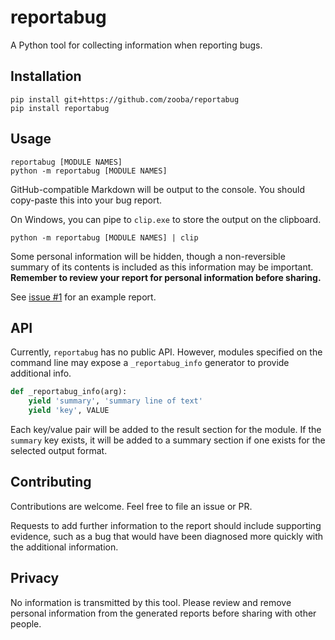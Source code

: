# reportabug
A Python tool for collecting information when reporting bugs.

## Installation

```
pip install git+https://github.com/zooba/reportabug
pip install reportabug
```

## Usage

```
reportabug [MODULE NAMES]
python -m reportabug [MODULE NAMES]
```

GitHub-compatible Markdown will be output to the console. You should copy-paste this
into your bug report.

On Windows, you can pipe to `clip.exe` to store the output on the clipboard.

```
python -m reportabug [MODULE NAMES] | clip
```

Some personal information will be hidden, though a non-reversible summary of its contents is included as this information may be important. **Remember to review your report for personal information before sharing.**

See [issue #1](https://github.com/zooba/reportabug/issues/1) for an example report.

## API

Currently, `reportabug` has no public API. However, modules specified on the command line may expose a `_reportabug_info` generator to provide additional info.

```python
def _reportabug_info(arg):
    yield 'summary', 'summary line of text'
    yield 'key', VALUE
```

Each key/value pair will be added to the result section for the module. If the `summary` key exists, it will be added to a summary section if one exists for the selected output format.

## Contributing

Contributions are welcome. Feel free to file an issue or PR.

Requests to add further information to the report should include supporting evidence, such as a bug that would have been diagnosed more quickly with the additional information.

## Privacy

No information is transmitted by this tool. Please review and remove personal information from the generated reports before sharing with other people.